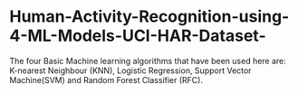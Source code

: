 # Human-Activity-Recognition-using-4-ML-Models-UCI-HAR-Dataset-

The four Basic Machine learning algorithms that have been used here are: K-nearest Neighbour (KNN), Logistic Regression, Support Vector Machine(SVM) and Random Forest Classifier (RFC).
